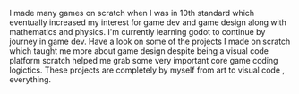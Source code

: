 I made many games on scratch when I was in 10th standard which eventually
increased my interest for game dev and game design along with mathematics and physics.
I'm currently learning godot to continue by journey in game dev. 
Have a look on some of the projects I made on scratch which taught me more about 
game design despite being a visual code platform scratch helped me grab some very important core game coding logictics. 
These projects are completely by myself from art to visual code , everything.
